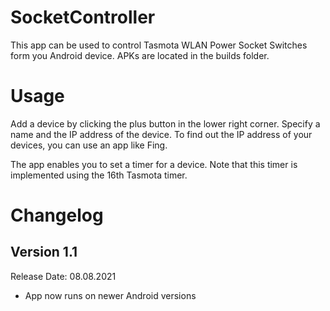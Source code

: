 # SocketController

This app can be used to control Tasmota WLAN Power Socket Switches form you Android device. APKs are located in the builds folder.

# Usage

Add a device by clicking the plus button in the lower right corner. Specify a name and the IP address of the device. To find out the IP address of your devices, you can use an app like Fing. 

The app enables you to set a timer for a device. Note that this timer is implemented using the 16th Tasmota timer.

# Changelog

## Version 1.1
Release Date: 08.08.2021

- App now runs on newer Android versions
